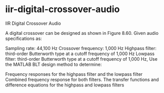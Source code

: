 # iir-digital-crossover-audio
IIR Digital Crossover Audio

A digital crossover can be designed as shown in Figure 8.60. Given audio specifications as:

Sampling rate: 44,100 Hz
Crossover frequency: 1,000 Hz
Highpass filter: third-order Butterworth type at a cutoff frequency of 1,000 Hz
Lowpass filter: third-order Butterworth type at a cutoff frequency of 1,000 Hz,
Use the MATLAB BLT design method to determine:

Frequency responses for the highpass filter and the lowpass filter
Combined frequency response for both filters.
The transfer functions and difference equations for the highpass and lowpass filters

